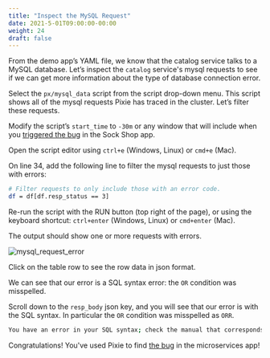 ```yaml
---
title: "Inspect the MySQL Request"
date: 2021-5-01T09:00:00-00:00
weight: 24
draft: false
---
```


From the demo app’s YAML file, we know that the catalog service talks to a MySQL database. Let’s inspect the `catalog` service's mysql requests to see if we can get more information about the type of database connection error.

Select the `px/mysql_data` script from the script drop-down menu. This script shows all of the mysql requests Pixie has traced in the cluster. Let’s filter these requests.

Modify the script’s `start_time` to `-30m` or any window that will include when you [triggered the bug](/intermediate/241_pixie/prereqs/#trigger-the-microservices-application-bug) in the Sock Shop app.

Open the script editor using `ctrl+e` (Windows, Linux) or `cmd+e` (Mac).

On line 34, add the following line to filter the mysql requests to just those with errors:

```bash
# Filter requests to only include those with an error code.
df = df[df.resp_status == 3]
```

Re-run the script with the RUN button (top right of the page), or using the keyboard shortcut: `ctrl+enter` (Windows, Linux) or `cmd+enter` (Mac).

The output should show one or more requests with errors.

![mysql_request_error](/images/pixie/mysql_request_error.png)

Click on the table row to see the row data in json format.

We can see that our error is a SQL syntax error: the `OR` condition was misspelled.

Scroll down to the `resp_body` json key, and you will see that our error is with the SQL syntax. In particular the `OR` condition was misspelled as `ORR`.

```bash
You have an error in your SQL syntax; check the manual that corresponds to your MySQL server version for the right syntax to use near 'ORR tag.name=? GROUP BY id ORDER BY ?' at line 1,
```

Congratulations! You've used Pixie to find [the bug](https://github.com/pixie-labs/sock-shop-catalogue/commit/8e627148b72d6c4cbf4d17d08dd60f3bad38961d) in the microservices app!
